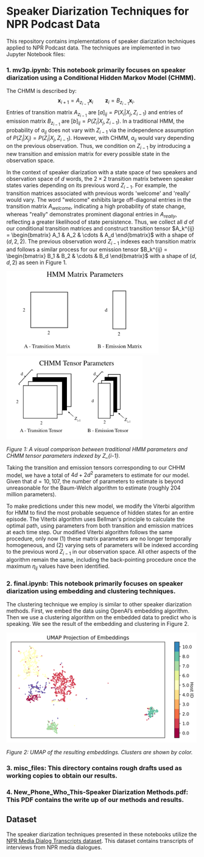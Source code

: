 





# Speaker Diarization Techniques for NPR Podcast Data

This repository contains implementations of speaker diarization techniques applied to NPR Podcast data. The techniques are implemented in two Jupyter Notebook files:

### 1. **mv3p.ipynb**: This notebook primarily focuses on speaker diarization using a Conditional Hidden Markov Model (CHMM).

The CHMM is described by:
$$\textbf{x}_{i+1} = A_{z_{i-1}} \textbf{x}_i \qquad \textbf{z}_{i} = B_{z_{i-1}} \textbf{x}_i. \qquad$$
Entries of transition matrix $A_{z_{i-1}}$ are $[a]_{ij} = P(X_i | X_j, Z_{i-1})$ and entries of emission matrix $B_{z_{i-1}}$ are $[b]_{ij} = P(Z_i | X_j, Z_{i-1})$. In a traditional HMM, the probability of $a_{ij}$ does not vary with $Z_{i-1}$ via the independence assumption of $P(Z_i | X_j) = P(Z_i | X_j, Z_{i-1})$. However, with CHMM, $a_{ij}$ would vary depending on the previous observation. Thus, we condition on $Z_{i-1}$ by introducing a new transition and emission matrix for every possible state in the observation space. 

In the context of speaker diarization with a state space of two speakers and observation space of $d$ words, the $2 \times 2$ transition matrix between speaker states varies depending on its previous word $Z_{i-1}$. For example, the transition matrices associated with previous words 'welcome' and 'really' would vary. The word "welcome" exhibits large off-diagonal entries in the transition matrix $A_{welcome}$, indicating a high probability of state change, whereas "really" demonstrates prominent diagonal entries in $A_{really}$, reflecting a greater likelihood of state persistence. Thus, we collect all $d$ of our conditional transition matrices and construct transition tensor $A_k^{ij} = \begin{bmatrix} A_1 & A_2 & \cdots & A_d \end{bmatrix}$ with a shape of $(d,2,2)$. The previous observation word $Z_{i-1}$ indexes each transition matrix and follows a similar process for our emission tensor $B_k^{ij} = \begin{bmatrix} B_1 & B_2 & \cdots & B_d \end{bmatrix}$ with a shape of $(d,d,2)$ as seen in Figure 1.

<p float="left">
  <img src="files_readme/HMM params.png" width="400" />
  <img src="files_readme/CHMM params.png" width="358" />
</p>

*Figure 1: A visual comparison between traditional HMM parameters and CHMM tensor parameters indexed by Z_{i-1}.*

Taking the transition and emission tensors corresponding to our CHHM model, we have a total of $4d + 2d^{2}$ parameters to estimate for our model. Given that $d = 10,107$, the number of parameters to estimate is beyond unreasonable for the Baum-Welch algorithm to estimate (roughly $204$ million parameters).

To make predictions under this new model, we modify the Viterbi algorithm for HMM to find the most probable sequence of hidden states for an entire episode. The Viterbi algorithm uses Bellman's principle to calculate the optimal path, using parameters from both transition and emission matrices at each time step. Our modified Viterbi algorithm follows the same procedure, only now (1) these matrix parameters are no longer temporally homogeneous, and (2) varying sets of parameters will be indexed according to the previous word $Z_{i-1}$ in our observation space. All other aspects of the algorithm remain the same, including the back-pointing procedure once the maximum $\eta_{ij}$ values have been identified.



### 2. **final.ipynb**: This notebook primarily focuses on speaker diarization using embedding and clustering techniques.

The clustering technique we employ is similar to other speaker diarization methods. First, we embed the data using OpenAI’s embedding algorithm. Then we use a clustering algorithm on the embedded data to predict who is speaking. We see the result of the embedding and clustering in Figure 2. 

<img src="files_readme/umap_embeddings.png" alt="UMAP Embeddings" width="500" />

*Figure 2: UMAP of the resulting embeddings. Clusters are shown by color.*

### 3. **misc_files**: This directory contains rough drafts used as working copies to obtain our results. 

### 4. **New_Phone_Who_This-Speaker Diarization Methods.pdf**: This PDF contains the write up of our methods and results. 



## Dataset

The speaker diarization techniques presented in these notebooks utilize the [NPR Media Dialog Transcripts dataset](https://www.kaggle.com/datasets/shuyangli94/interview-npr-media-dialog-transcripts). This dataset contains transcripts of interviews from NPR media dialogues.

